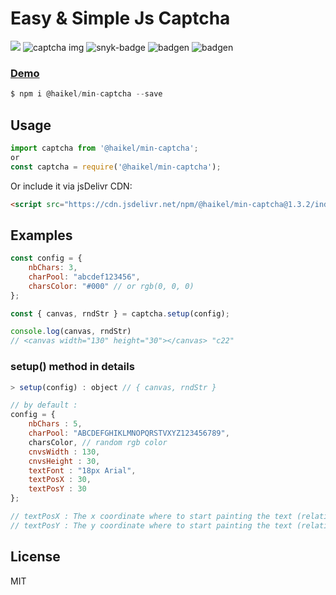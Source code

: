 # Easy & Simple Js Captcha
[![](https://data.jsdelivr.com/v1/package/npm/@haikel/min-captcha/badge)](https://www.jsdelivr.com/package/npm/@haikel/min-captcha)
![captcha img](https://i.ibb.co/q7bwGJq/captc1.png)
![snyk-badge](https://snyk.io/test/github/haikelfazzani/min-captcha/badge.svg)
![badgen](https://badgen.net/bundlephobia/min/@haikel/min-captcha)
![badgen](https://badgen.net/bundlephobia/minzip/@haikel/min-captcha@1.3.2)

### [Demo](https://min-captcha.netlify.com)
```js
$ npm i @haikel/min-captcha --save
```

## Usage

```js
import captcha from '@haikel/min-captcha';
or
const captcha = require('@haikel/min-captcha');  
```
Or include it via jsDelivr CDN:

```html
<script src="https://cdn.jsdelivr.net/npm/@haikel/min-captcha@1.3.2/index.min.js"></script>
```


## Examples
```js
const config = { 
    nbChars: 3,
    charPool: "abcdef123456",
    charsColor: "#000" // or rgb(0, 0, 0)
};

const { canvas, rndStr } = captcha.setup(config);

console.log(canvas, rndStr)
// <canvas width="130" height="30"></canvas> "c22"
```

### setup() method in details
```js
> setup(config) : object // { canvas, rndStr }     

// by default : 
config = {
    nbChars : 5, 
    charPool: "ABCDEFGHIKLMNOPQRSTVXYZ123456789",
    charsColor, // random rgb color
    cnvsWidth : 130, 
    cnvsHeight : 30,
    textFont : "18px Arial", 
    textPosX : 30, 
    textPosY : 30
};

// textPosX : The x coordinate where to start painting the text (relative to the canvas)    
// textPosY : The y coordinate where to start painting the text (relative to the canvas)
```

## License
MIT
